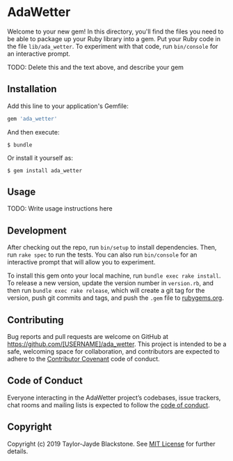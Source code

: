 # AdaWetter

Welcome to your new gem! In this directory, you'll find the files you need to be able to package up your Ruby library into a gem. Put your Ruby code in the file `lib/ada_wetter`. To experiment with that code, run `bin/console` for an interactive prompt.

TODO: Delete this and the text above, and describe your gem

## Installation

Add this line to your application's Gemfile:

```ruby
gem 'ada_wetter'
```

And then execute:

    $ bundle

Or install it yourself as:

    $ gem install ada_wetter

## Usage

TODO: Write usage instructions here

## Development

After checking out the repo, run `bin/setup` to install dependencies. Then, run `rake spec` to run the tests. You can also run `bin/console` for an interactive prompt that will allow you to experiment.

To install this gem onto your local machine, run `bundle exec rake install`. To release a new version, update the version number in `version.rb`, and then run `bundle exec rake release`, which will create a git tag for the version, push git commits and tags, and push the `.gem` file to [rubygems.org](https://rubygems.org).

## Contributing

Bug reports and pull requests are welcome on GitHub at https://github.com/[USERNAME]/ada_wetter. This project is intended to be a safe, welcoming space for collaboration, and contributors are expected to adhere to the [Contributor Covenant](http://contributor-covenant.org) code of conduct.

## Code of Conduct

Everyone interacting in the AdaWetter project’s codebases, issue trackers, chat rooms and mailing lists is expected to follow the [code of conduct](https://github.com/[USERNAME]/ada_wetter/blob/master/CODE_OF_CONDUCT.md).

## Copyright

Copyright (c) 2019 Taylor-Jayde Blackstone. See [MIT License](LICENSE.txt) for further details.